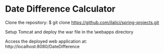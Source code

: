# Date Difference Calculator

Clone the repository:
$ git clone https://github.com/ilalici/spring-projects.git


Setup Tomcat and deploy the war file in the \webapps directory

Access the deployed web application at: http://localhost:8080/DateDifference

